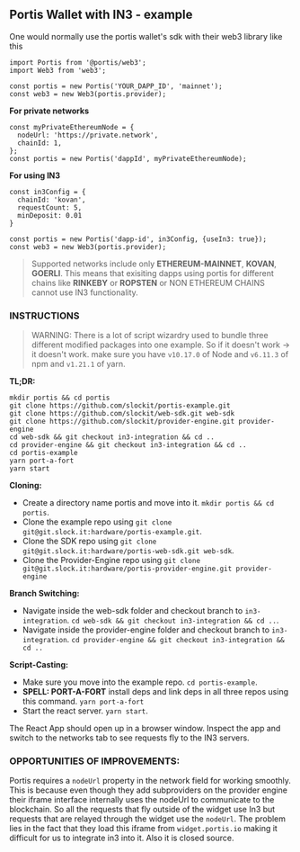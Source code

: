 ## Portis Wallet with IN3 - example

One would normally use the portis wallet's sdk with their web3 library like this

```
import Portis from '@portis/web3';
import Web3 from 'web3';

const portis = new Portis('YOUR_DAPP_ID', 'mainnet');
const web3 = new Web3(portis.provider);
```
**For private networks**
```
const myPrivateEthereumNode = {
  nodeUrl: 'https://private.network',
  chainId: 1,
};
const portis = new Portis('dappId', myPrivateEthereumNode);
```
**For using IN3**
```
const in3Config = {
  chainId: 'kovan',
  requestCount: 5,
  minDeposit: 0.01
}

const portis = new Portis('dapp-id', in3Config, {useIn3: true});
const web3 = new Web3(portis.provider);
```

> Supported networks include only **ETHEREUM-MAINNET**, **KOVAN**, **GOERLI**. This means that exisiting dapps using portis for different chains like **RINKEBY** or **ROPSTEN** or NON ETHEREUM CHAINS cannot use IN3 functionality.

### INSTRUCTIONS

> WARNING: There is a lot of script wizardry used to bundle three different modified packages into one example. So if it doesn't work -> it doesn't work. make sure you have `v10.17.0` of Node and `v6.11.3` of npm and `v1.21.1` of yarn.

**TL;DR:**
```
mkdir portis && cd portis
git clone https://github.com/slockit/portis-example.git
git clone https://github.com/slockit/web-sdk.git web-sdk
git clone https://github.com/slockit/provider-engine.git provider-engine
cd web-sdk && git checkout in3-integration && cd ..
cd provider-engine && git checkout in3-integration && cd ..
cd portis-example
yarn port-a-fort
yarn start
```

**Cloning:**
* Create a directory name portis and move into it. `mkdir portis && cd portis`.
* Clone the example repo using `git clone git@git.slock.it:hardware/portis-example.git`.
* Clone the SDK repo using `git clone git@git.slock.it:hardware/portis-web-sdk.git web-sdk`.
* Clone the Provider-Engine repo using `git clone git@git.slock.it:hardware/portis-provider-engine.git provider-engine`

**Branch Switching:**
* Navigate inside the web-sdk folder and checkout branch to `in3-integration`. `cd web-sdk && git checkout in3-integration && cd ..`.
* Navigate inside the provider-engine folder and checkout branch to `in3-integration`. `cd provider-engine && git checkout in3-integration && cd ..`

**Script-Casting:**
* Make sure you move into the example repo. `cd portis-example`.
* **SPELL: PORT-A-FORT** install deps and link deps in all three repos using this command. `yarn port-a-fort`
* Start the react server. `yarn start`.

The React App should open up in a browser window. Inspect the app and switch to the networks tab to see requests fly to the IN3 servers.

### OPPORTUNITIES OF IMPROVEMENTS:

Portis requires a `nodeUrl` property in the network field for working smoothly. This is because even though they add subproviders on the provider engine their iframe interface internally uses the nodeUrl to communicate to the blockchain. So all the requests that fly outside of the widget use In3 but requests that are relayed through the widget use the `nodeUrl`. The problem lies in the fact that they load this iframe from `widget.portis.io` making it difficult for us to integrate in3 into it. Also it is closed source.

